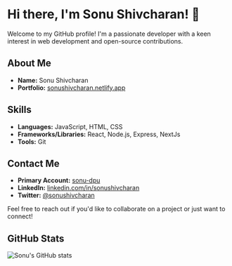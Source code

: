 # Hi there, I'm Sonu Shivcharan! 👋

Welcome to my GitHub profile! I'm a passionate developer with a keen interest in web development and open-source contributions.

## About Me

- **Name:** Sonu Shivcharan
- **Portfolio:** [sonushivcharan.netlify.app](https://sonushivcharan.netlify.app/)

## Skills

- **Languages:** JavaScript, HTML, CSS
- **Frameworks/Libraries:** React, Node.js, Express, NextJs
- **Tools:** Git

## Contact Me
- **Primary Account:** [sonu-dpu](https://github.com/sonu-dpu)
- **LinkedIn:** [linkedin.com/in/sonushivcharan](https://www.linkedin.com/in/sonushivcharan/)
- **Twitter:** [@sonushivcharan](https://twitter.com/sonushivcharan)

Feel free to reach out if you'd like to collaborate on a project or just want to connect!

## GitHub Stats

![Sonu's GitHub stats](https://github-readme-stats.vercel.app/api?username=sonu-dpu&show_icons=true&theme=blue)



